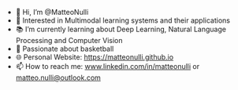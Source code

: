- 👋 Hi, I’m @MatteoNulli
- 👀 Interested in Multimodal learning systems and their applications
- 📚 I’m currently learning about Deep Learning, Natural Language Processing and Computer Vision
- 🏀 Passionate about basketball
- 🌐 Personal Website: https://matteonulli.github.io
- 📫 How to reach me: www.linkedin.com/in/matteonulli or  matteo.nulli@outlook.com



<!---
MatteoNulli/MatteoNulli is a ✨ special ✨ repository because its `README.md` (this file) appears on your GitHub profile.
You can click the Preview link to take a look at your changes. to add one day: 💞️ I’m looking to collaborate on ...
--->
